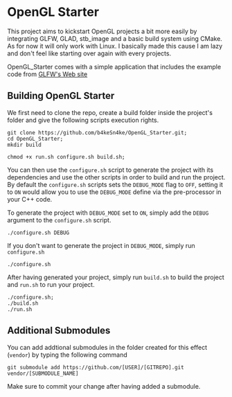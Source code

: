 # OpenGL Starter

This project aims to kickstart OpenGL projects a bit more easily by integrating GLFW, GLAD, stb_image and a basic build system using CMake. As for now it will only work with Linux. 
I basically made this cause I am lazy and don't feel like starting over again with every projects.

OpenGL_Starter comes with a simple application that includes the example code from [GLFW's Web site](https://www.glfw.org/documentation.html) 

## Building OpenGL Starter

We first need to clone the repo, create a build folder inside the project's folder and give the following scripts execution rights. 
```
git clone https://github.com/b4keSn4ke/OpenGL_Starter.git;
cd OpenGL_Starter;
mkdir build

chmod +x run.sh configure.sh build.sh;
```

You can then use the `configure.sh` script to generate the project with its dependencies and use the other scripts in order to build and run the project.
By default the `configure.sh` scripts sets the `DEBUG_MODE` flag to `OFF`, setting it to `ON` would allow you to use the `DEBUG_MODE` define via the pre-processor in your C++ code.

To generate the project with `DEBUG_MODE` set to `ON`, simply add the `DEBUG` argument to the `configure.sh` script.

```
./configure.sh DEBUG
```

If you don't want to generate the project in `DEBUG_MODE`, simply run `configure.sh`
```
./configure.sh
```

After having generated your project, simply run `build.sh` to build the project and `run.sh` to run your project.

```
./configure.sh;
./build.sh
./run.sh
```

## Additional Submodules

You can add addtional submodules in the folder created for this effect (`vendor`) by typing the following command

```
git submodule add https://github.com/[USER]/[GITREPO].git vendor/[SUBMODULE_NAME]
```

Make sure to commit your change after having added a submodule.




